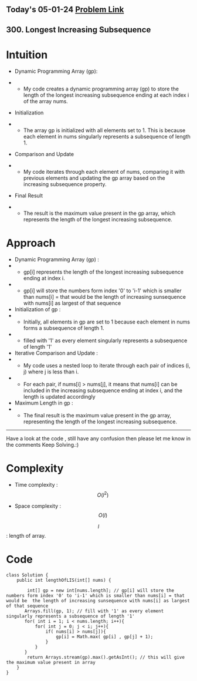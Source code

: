 ## Today's 05-01-24 [Problem Link](https://leetcode.com/problems/longest-increasing-subsequence/description/?envType=daily-question&envId=2024-01-05)
## 300. Longest Increasing Subsequence

# Intuition
<!-- Describe your first thoughts on how to solve this problem. -->
- Dynamic Programming Array (gp):

- - My code creates a dynamic programming array (gp) to store the length of the longest increasing subsequence ending at each index i of the array nums.
- Initialization
- - The array gp is initialized with all elements set to 1. This is because each element in nums singularly represents a subsequence of length 1.
- Comparison and Update
- - My code iterates through each element of nums, comparing it with previous elements and updating the gp array based on the increasing subsequence property.
- Final Result
- - The result is the maximum value present in the gp array, which represents the length of the longest increasing subsequence.


# Approach
<!-- Describe your approach to solving the problem. -->
- Dynamic Programming Array (gp) :
- - gp[i] represents the length of the longest increasing subsequence ending at index i.
- - gp[i] will store the numbers form index '0' to 'i-1' which is smaller than nums[i] = that would be  the length of increasing sunsequence with nums[i] as largest of that sequence
- Initialization of gp :
- - Initially, all elements in gp are set to 1 because each element in nums forms a subsequence of length 1.
- - filled with '1' as every element singularly represents a subsequence of length '1'
- Iterative Comparison and Update :
- - My code uses a nested loop to iterate through each pair of indices (i, j) where j is less than i.
- - For each pair, if nums[i] > nums[j], it means that nums[i] can be included in the increasing subsequence ending at index i, and the length is updated accordingly
- Maximum Length in gp :
- - The final result is the maximum value present in the gp array, representing the length of the longest increasing subsequence.
---
Have a look at the code , still have any confusion then please let me know in the comments
Keep Solving.:)
# Complexity
- Time complexity : $$O(l^2)$$
<!-- Add your time complexity here, e.g. $$O(n)$$ -->

- Space complexity : $$O(l)$$
<!-- Add your space complexity here, e.g. $$O(n)$$ -->
$$l$$ : length of array.
# Code
```
class Solution {
    public int lengthOfLIS(int[] nums) {
        
        int[] gp = new int[nums.length]; // gp[i] will store the numbers form index '0' to 'i-1' which is smaller than nums[i] = that would be  the length of increasing sunsequence with nums[i] as largest of that sequence
       Arrays.fill(gp, 1); // fill with '1' as every element singularly represents a subsequence of length '1'
       for( int i = 1; i < nums.length; i++){
           for( int j = 0; j < i; j++){
               if( nums[i] > nums[j]){
                   gp[i] = Math.max( gp[i] , gp[j] + 1);
               }
           }
       }
        return Arrays.stream(gp).max().getAsInt(); // this will give the maximum value present in array 
    }
}
```
